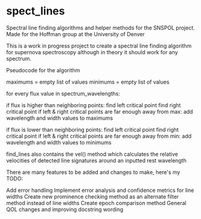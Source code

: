 # spect_lines
Spectral line finding algorithms and helper methods for the SNSPOL project. Made for the Hoffman group at the University of Denver

This is a work in progress project to create a spectral line finding algorithm for supernova spectroscopy although in theory it should work for any spectrum.

Pseudocode for the algorithm

maximums = empty list of values
minimums = empty list of values

for every flux value in spectrum_wavelengths:

  if flux is higher than neighboring points:
    find left critical point
    find right critical point 
    if left & right critical points are far enough away from max:
      add wavelength and width values to maximums
  
  if flux is lower than neighboring points:
    find left critical point
    find right critical point
    if left & right critical points are far enough away from min:
      add wavelength and width values to minimums
    
    
find_lines also contains the vel() method which calculates the relative velocities of detected line signatures around an inputted rest wavelength

There are many features to be added and changes to make, here's my TODO:

Add error handling
Implement error analysis and confidence metrics for line widths
Create new prominence checking method as an alternate filter method instead of line widths
Create epoch comparison method
General QOL changes and improving docstring wording
